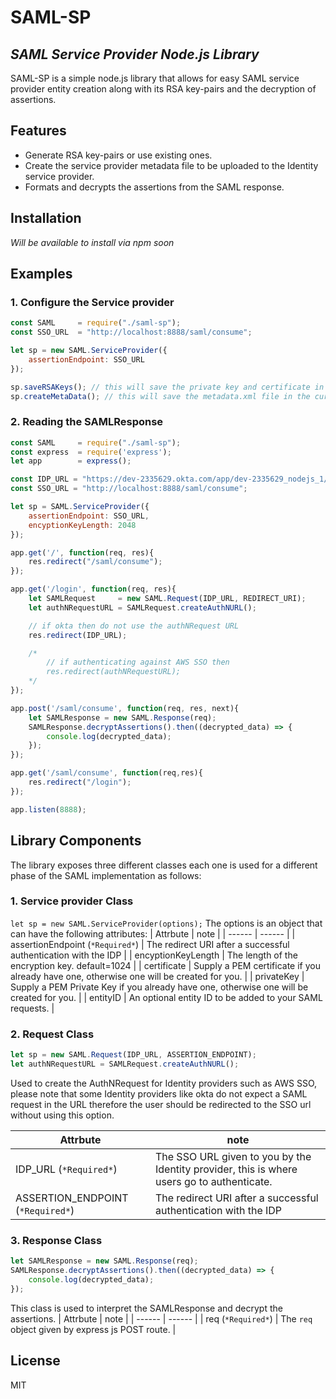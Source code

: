 # SAML-SP
## _SAML Service Provider Node.js Library_
SAML-SP is a simple node.js library that allows for easy SAML service provider entity creation along with its RSA key-pairs and the decryption of assertions.

## Features
- Generate RSA key-pairs or use existing ones.
- Create the service provider metadata file to be uploaded to the Identity service provider.
- Formats and decrypts the assertions from the SAML response.
## Installation
_Will be available to install via npm soon_

## Examples
### 1. Configure the Service provider ###

```js
const SAML     = require("./saml-sp");
const SSO_URL  = "http://localhost:8888/saml/consume";

let sp = new SAML.ServiceProvider({
    assertionEndpoint: SSO_URL
});

sp.saveRSAKeys(); // this will save the private key and certificate in the current directory
sp.createMetaData(); // this will save the metadata.xml file in the current directory
```

### 2. Reading the SAMLResponse ###

```js
const SAML     = require("./saml-sp");
const express  = require('express');
let app        = express();

const IDP_URL = "https://dev-2335629.okta.com/app/dev-2335629_nodejs_1/exk3r9e3lkfTLDzxU5d7/sso/saml";
const SSO_URL = "http://localhost:8888/saml/consume";

let sp = SAML.ServiceProvider({
    assertionEndpoint: SSO_URL,
    encyptionKeyLength: 2048
});

app.get('/', function(req, res){
    res.redirect("/saml/consume");
});

app.get('/login', function(req, res){
    let SAMLRequest     = new SAML.Request(IDP_URL, REDIRECT_URI);
    let authNRequestURL = SAMLRequest.createAuthNURL();

    // if okta then do not use the authNRequest URL
    res.redirect(IDP_URL);

    /*
        // if authenticating against AWS SSO then
        res.redirect(authNRequestURL);
    */
});

app.post('/saml/consume', function(req, res, next){
    let SAMLResponse = new SAML.Response(req);
    SAMLResponse.decryptAssertions().then((decrypted_data) => {
        console.log(decrypted_data);
    });
});

app.get('/saml/consume', function(req,res){
    res.redirect("/login");
});

app.listen(8888);
```
## Library Components
The library exposes three different classes each one is used for a different phase of the SAML implementation as follows:
### 1. Service provider Class ###
```let sp = new SAML.ServiceProvider(options);```
The options is an object that can have the following attributes:
| Attrbute | note |
| ------ | ------ |
| assertionEndpoint (```*Required*```) | The redirect URI after a successful authentication with the IDP |
| encyptionKeyLength | The length of the encryption key. default=1024 |
| certificate | Supply a PEM certificate if you already have one, otherwise one will be created for you. |
| privateKey | Supply a PEM Private Key if you already have one, otherwise one will be created for you. |
| entityID | An optional entity ID to be added to your SAML requests. |

### 2. Request Class ###
```js
let sp = new SAML.Request(IDP_URL, ASSERTION_ENDPOINT);
let authNRequestURL = SAMLRequest.createAuthNURL();
```
Used to create the AuthNRequest for Identity providers such as AWS SSO, please note that some Identity providers like okta do not expect a SAML request in the URL therefore the user should be redirected to the SSO url without using this option.

| Attrbute | note |
| ------ | ------ |
| IDP_URL (```*Required*```) | The SSO URL given to you by the Identity provider, this is where users go to authenticate. |
| ASSERTION_ENDPOINT (```*Required*```) | The redirect URI after a successful authentication with the IDP |

### 3. Response Class ###
```js
let SAMLResponse = new SAML.Response(req);
SAMLResponse.decryptAssertions().then((decrypted_data) => {
    console.log(decrypted_data);
});
```
This class is used to interpret the SAMLResponse and decrypt the assertions.
| Attrbute | note |
| ------ | ------ |
| req (```*Required*```) | The ```req``` object given by express js POST route. |

## License
MIT
